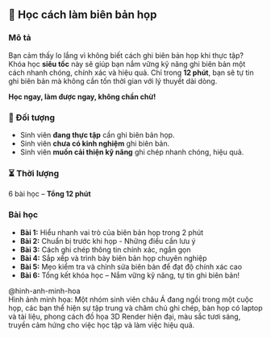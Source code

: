 ## 📌 Học cách làm biên bản họp  

### Mô tả  
Bạn cảm thấy lo lắng vì không biết cách ghi biên bản họp khi thực tập? Khóa học **siêu tốc** này sẽ giúp bạn nắm vững kỹ năng ghi biên bản một cách nhanh chóng, chính xác và hiệu quả. Chỉ trong **12 phút**, bạn sẽ tự tin ghi biên bản mà không cần tốn thời gian với lý thuyết dài dòng.  

**Học ngay, làm được ngay, không chần chừ!**  

### 🎯 Đối tượng  
- Sinh viên **đang thực tập** cần ghi biên bản họp.  
- Sinh viên **chưa có kinh nghiệm** ghi biên bản.  
- Sinh viên **muốn cải thiện kỹ năng** ghi chép nhanh chóng, hiệu quả.  

### ⏳ Thời lượng  
6 bài học – **Tổng 12 phút**  

### Bài học  
- **Bài 1:** Hiểu nhanh vai trò của biên bản họp trong 2 phút  
- **Bài 2:** Chuẩn bị trước khi họp - Những điều cần lưu ý  
- **Bài 3:** Cách ghi chép thông tin chính xác, ngắn gọn  
- **Bài 4:** Sắp xếp và trình bày biên bản họp chuyên nghiệp  
- **Bài 5:** Mẹo kiểm tra và chỉnh sửa biên bản để đạt độ chính xác cao  
- **Bài 6:** Tổng kết khóa học – Nắm vững kỹ năng, tự tin ghi biên bản!  

@hinh-anh-minh-hoa  
Hình ảnh minh họa: Một nhóm sinh viên châu Á đang ngồi trong một cuộc họp, các bạn thể hiện sự tập trung và chăm chú ghi chép, bàn họp có laptop và tài liệu, phong cách đồ họa 3D Render hiện đại, màu sắc tươi sáng, truyền cảm hứng cho việc học tập và làm việc hiệu quả.